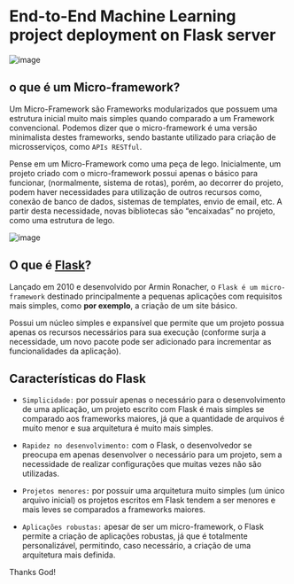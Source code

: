 # End-to-End Machine Learning project deployment on Flask server

![image](https://user-images.githubusercontent.com/69597971/158499680-25b1646e-cee6-4ace-b377-e5c85df86738.png)

##  o que é um Micro-framework?

Um Micro-Framework são Frameworks modularizados que possuem uma estrutura inicial muito mais simples quando comparado a um Framework convencional. Podemos dizer que o micro-framework é uma versão minimalista destes frameworks, sendo bastante utilizado para criação de microsserviços, como ``APIs RESTful``.

Pense em um Micro-Framework como uma peça de lego. Inicialmente, um projeto criado com o micro-framework possui apenas o básico para funcionar, (normalmente, sistema de rotas), porém, ao decorrer do projeto, podem haver necessidades para utilização de outros recursos como, conexão de banco de dados, sistemas de templates, envio de email, etc. A partir desta necessidade, novas bibliotecas são “encaixadas” no projeto, como uma estrutura de lego.

![image](https://user-images.githubusercontent.com/69597971/158500581-a2ee946b-11aa-4ffe-b54a-e5d597be406e.png)

## O que é [Flask](https://www.treinaweb.com.br/blog/o-que-e-flask)? 

Lançado em 2010 e desenvolvido por Armin Ronacher, o ``Flask é um micro-framework`` destinado principalmente a pequenas aplicações com requisitos mais simples, como **por exemplo**, a criação de um site básico.

Possui um núcleo simples e expansível que permite que um projeto possua apenas os recursos necessários para sua execução (conforme surja a necessidade, um novo pacote pode ser adicionado para incrementar as funcionalidades da aplicação).


## Características do Flask

* ``Simplicidade:`` por possuir apenas o necessário para o desenvolvimento de uma aplicação, um projeto escrito com Flask é mais simples se comparado aos frameworks maiores, já que a quantidade de arquivos é muito menor e sua arquitetura é muito mais simples.

* ``Rapidez no desenvolvimento:`` com o Flask, o desenvolvedor se preocupa em apenas desenvolver o necessário para um projeto, sem a necessidade de realizar configurações que muitas vezes não são utilizadas.

* ``Projetos menores:`` por possuir uma arquitetura muito simples (um único arquivo inicial) os projetos escritos em Flask tendem a ser menores e mais leves se comparados a frameworks maiores.

* ``Aplicações robustas:`` apesar de ser um micro-framework, o Flask permite a criação de aplicações robustas, já que é totalmente personalizável, permitindo, caso necessário, a criação de uma arquitetura mais definida.













Thanks God!
